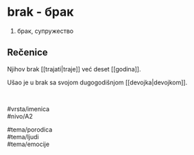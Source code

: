 # brak - брак

1. брак, супружество  

## Rečenice

Njihov brak [[trajati|traje]] već deset [[godina]].  

Ušao je u brak sa svojom dugogodišnjom [[devojka|devojkom]].  

<br>

#vrsta/imenica  
#nivo/A2  

#tema/porodica  
#tema/ljudi  
#tema/emocije  
